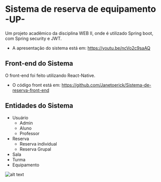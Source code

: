 # Sistema de reserva de equipamento -UP-
Um projeto acadêmico da disciplina WEB II, onde é utilizado Spring boot, com Spring security e JWT.

- A apresentação do sistema está em: https://youtu.be/ncVo2c9saAQ

## Front-end do Sistema
O front-end foi feito utilizando React-Native.
- O código front está em: https://github.com/Janetoerick/Sistema-de-reserva-front-end

## Entidades do Sistema
- Usuário
  - Admin
  - Aluno
  - Professor
- Reserva
  - Reserva individual
  - Reserva Grupal
- Sala
- Turma
- Equipamento

![alt text](https://github.com/Janetoerick/WEBII/blob/project2/diagrams/diagram%20class%20model.png)
